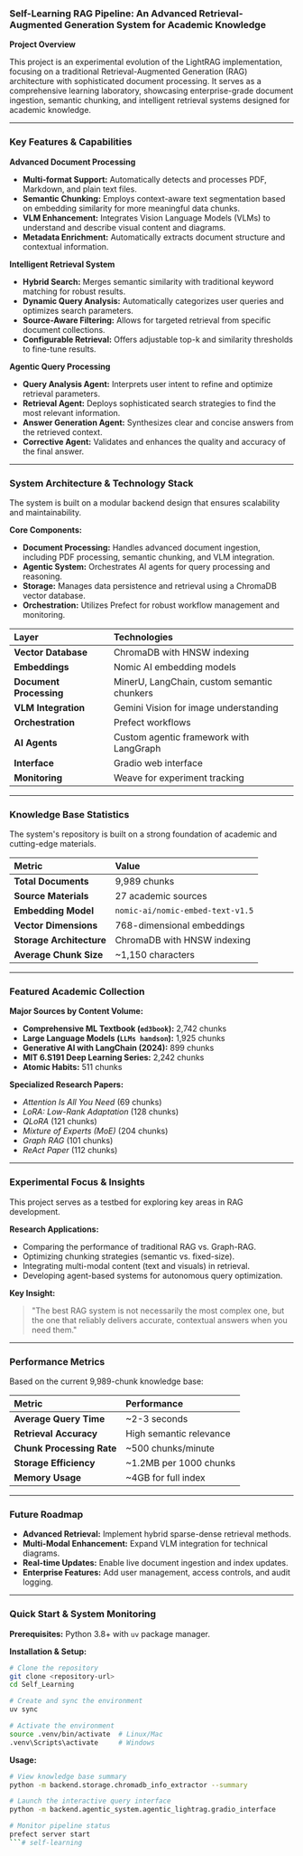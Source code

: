 
### **Self-Learning RAG Pipeline: An Advanced Retrieval-Augmented Generation System for Academic Knowledge**

**Project Overview**

This project is an experimental evolution of the LightRAG implementation, focusing on a traditional Retrieval-Augmented Generation (RAG) architecture with sophisticated document processing. It serves as a comprehensive learning laboratory, showcasing enterprise-grade document ingestion, semantic chunking, and intelligent retrieval systems designed for academic knowledge.

---

### **Key Features & Capabilities**

**Advanced Document Processing**
*   **Multi-format Support:** Automatically detects and processes PDF, Markdown, and plain text files.
*   **Semantic Chunking:** Employs context-aware text segmentation based on embedding similarity for more meaningful data chunks.
*   **VLM Enhancement:** Integrates Vision Language Models (VLMs) to understand and describe visual content and diagrams.
*   **Metadata Enrichment:** Automatically extracts document structure and contextual information.

**Intelligent Retrieval System**
*   **Hybrid Search:** Merges semantic similarity with traditional keyword matching for robust results.
*   **Dynamic Query Analysis:** Automatically categorizes user queries and optimizes search parameters.
*   **Source-Aware Filtering:** Allows for targeted retrieval from specific document collections.
*   **Configurable Retrieval:** Offers adjustable top-k and similarity thresholds to fine-tune results.

**Agentic Query Processing**
*   **Query Analysis Agent:** Interprets user intent to refine and optimize retrieval parameters.
*   **Retrieval Agent:** Deploys sophisticated search strategies to find the most relevant information.
*   **Answer Generation Agent:** Synthesizes clear and concise answers from the retrieved context.
*   **Corrective Agent:** Validates and enhances the quality and accuracy of the final answer.

---

### **System Architecture & Technology Stack**

The system is built on a modular backend design that ensures scalability and maintainability.

**Core Components:**
*   **Document Processing:** Handles advanced document ingestion, including PDF processing, semantic chunking, and VLM integration.
*   **Agentic System:** Orchestrates AI agents for query processing and reasoning.
*   **Storage:** Manages data persistence and retrieval using a ChromaDB vector database.
*   **Orchestration:** Utilizes Prefect for robust workflow management and monitoring.

| Layer | Technologies |
| :--- | :--- |
| **Vector Database** | ChromaDB with HNSW indexing |
| **Embeddings** | Nomic AI embedding models |
| **Document Processing** | MinerU, LangChain, custom semantic chunkers |
| **VLM Integration** | Gemini Vision for image understanding |
| **Orchestration** | Prefect workflows |
| **AI Agents** | Custom agentic framework with LangGraph |
| **Interface** | Gradio web interface |
| **Monitoring** | Weave for experiment tracking |

---

### **Knowledge Base Statistics**

The system's repository is built on a strong foundation of academic and cutting-edge materials.

| Metric | Value |
| :--- | :--- |
| **Total Documents** | 9,989 chunks |
| **Source Materials** | 27 academic sources |
| **Embedding Model** | `nomic-ai/nomic-embed-text-v1.5` |
| **Vector Dimensions** | 768-dimensional embeddings |
| **Storage Architecture** | ChromaDB with HNSW indexing |
| **Average Chunk Size** | ~1,150 characters |

---

### **Featured Academic Collection**

**Major Sources by Content Volume:**
*   **Comprehensive ML Textbook (`ed3book`):** 2,742 chunks
*   **Large Language Models (`LLMs handson`):** 1,925 chunks
*   **Generative AI with LangChain (2024):** 899 chunks
*   **MIT 6.S191 Deep Learning Series:** 2,242 chunks
*   **Atomic Habits:** 511 chunks

**Specialized Research Papers:**
*   *Attention Is All You Need* (69 chunks)
*   *LoRA: Low-Rank Adaptation* (128 chunks)
*   *QLoRA* (121 chunks)
*   *Mixture of Experts (MoE)* (204 chunks)
*   *Graph RAG* (101 chunks)
*   *ReAct Paper* (112 chunks)

---

### **Experimental Focus & Insights**

This project serves as a testbed for exploring key areas in RAG development.

**Research Applications:**
*   Comparing the performance of traditional RAG vs. Graph-RAG.
*   Optimizing chunking strategies (semantic vs. fixed-size).
*   Integrating multi-modal content (text and visuals) in retrieval.
*   Developing agent-based systems for autonomous query optimization.

**Key Insight:**
> "The best RAG system is not necessarily the most complex one, but the one that reliably delivers accurate, contextual answers when you need them."

---

### **Performance Metrics**

Based on the current 9,989-chunk knowledge base:

| Metric | Performance |
| :--- | :--- |
| **Average Query Time** | ~2-3 seconds |
| **Retrieval Accuracy** | High semantic relevance |
| **Chunk Processing Rate** | ~500 chunks/minute |
| **Storage Efficiency** | ~1.2MB per 1000 chunks |
| **Memory Usage** | ~4GB for full index |

---

### **Future Roadmap**

*   **Advanced Retrieval:** Implement hybrid sparse-dense retrieval methods.
*   **Multi-Modal Enhancement:** Expand VLM integration for technical diagrams.
*   **Real-time Updates:** Enable live document ingestion and index updates.
*   **Enterprise Features:** Add user management, access controls, and audit logging.

---

### **Quick Start & System Monitoring**

**Prerequisites:** Python 3.8+ with `uv` package manager.

**Installation & Setup:**
```bash
# Clone the repository
git clone <repository-url>
cd Self_Learning

# Create and sync the environment
uv sync

# Activate the environment
source .venv/bin/activate  # Linux/Mac
.venv\Scripts\activate     # Windows
```

**Usage:**
```bash
# View knowledge base summary
python -m backend.storage.chromadb_info_extractor --summary

# Launch the interactive query interface
python -m backend.agentic_system.agentic_lightrag.gradio_interface

# Monitor pipeline status
prefect server start
```#   s e l f - l e a r n i n g  
 